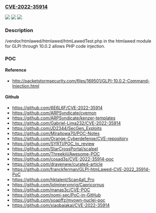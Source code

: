 ### [CVE-2022-35914](https://cve.mitre.org/cgi-bin/cvename.cgi?name=CVE-2022-35914)
![](https://img.shields.io/static/v1?label=Product&message=n%2Fa&color=blue)
![](https://img.shields.io/static/v1?label=Version&message=n%2Fa&color=blue)
![](https://img.shields.io/static/v1?label=Vulnerability&message=n%2Fa&color=brighgreen)

### Description

/vendor/htmlawed/htmlawed/htmLawedTest.php in the htmlawed module for GLPI through 10.0.2 allows PHP code injection.

### POC

#### Reference
- http://packetstormsecurity.com/files/169501/GLPI-10.0.2-Command-Injection.html

#### Github
- https://github.com/6E6L6F/CVE-2022-35914
- https://github.com/ARPSyndicate/cvemon
- https://github.com/ARPSyndicate/kenzer-templates
- https://github.com/Gabriel-Lima232/CVE-2022-35914
- https://github.com/JD2344/SecGen_Exploits
- https://github.com/Miraitowa70/POC-Notes
- https://github.com/Orange-Cyberdefense/CVE-repository
- https://github.com/SYRTI/POC_to_review
- https://github.com/StarCrossPortal/scalpel
- https://github.com/Threekiii/Awesome-POC
- https://github.com/cosad3s/CVE-2022-35914-poc
- https://github.com/dravenww/curated-article
- https://github.com/franckferman/GLPI-htmLawed-CVE-2022_35914-PoC
- https://github.com/hktalent/Scan4all_Pro
- https://github.com/lolminerxmrig/Capricornus
- https://github.com/manas3c/CVE-POC
- https://github.com/nomi-sec/PoC-in-GitHub
- https://github.com/soapffz/myown-nuclei-poc
- https://github.com/xiaobaiakai/CVE-2022-35914


